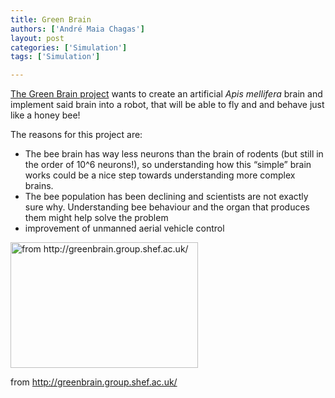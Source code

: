 ```yaml
---
title: Green Brain
authors: ['André Maia Chagas']
layout: post
categories: ['Simulation']
tags: ['Simulation']

---
```

[The Green Brain project](http://greenbrain.group.shef.ac.uk/) wants to create an artificial _Apis mellifera_ brain and implement said brain into a robot, that will be able to fly and and behave just like a honey bee!

The reasons for this project are:

  * The bee brain has way less neurons than the brain of rodents (but still in the order of 10^6 neurons!), so understanding how this &#8220;simple&#8221; brain works could be a nice step towards understanding more complex brains.
  * The bee population has been declining and scientists are not exactly sure why. Understanding bee behaviour and the organ that produces them might help solve the problem
  * improvement of unmanned aerial vehicle control<figure id="attachment_1071" style="width: 300px" class="wp-caption aligncenter">

[<img class="size-full wp-image-1071" src="https://i0.wp.com/openeuroscience.com/wp-content/uploads/2015/06/cropped-green_brain_sm-300x201.png?resize=300%2C201" alt="from http://greenbrain.group.shef.ac.uk/" width="300" height="201" data-recalc-dims="1" />](https://i0.wp.com/openeuroscience.com/wp-content/uploads/2015/06/cropped-green_brain_sm-300x201.png)<figcaption class="wp-caption-text">from http://greenbrain.group.shef.ac.uk/</figcaption></figure>

